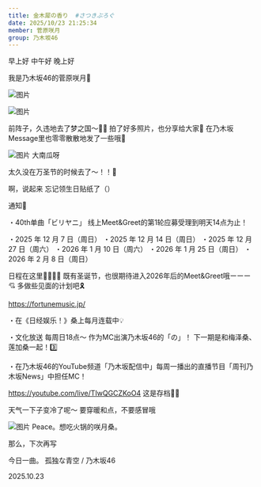 ```yaml
---
title: 金木犀の香り  #さつきぶろぐ
date: 2025/10/23 21:25:34
member: 菅原咲月
group: 乃木坂46
---
```


早上好
中午好
晚上好





我是乃木坂46的菅原咲月🌙














![图片](https://www.nogizaka46.com/files/46/diary/n46/MEMBER/moblog/202510/mobUkdFXM.jpg)

![图片](https://www.nogizaka46.com/files/46/diary/n46/MEMBER/moblog/202510/mobSUqBia.jpg)



前阵子，久违地去了梦之国〜🏰🤍
拍了好多照片，也分享给大家📸
在乃木坂Message里也零零散散地发了一些哦🌙






![图片](https://www.nogizaka46.com/files/46/diary/n46/MEMBER/moblog/202510/mobrOdND4.jpg)
大南瓜呀



太久没在万圣节的时候去了〜！！🎃

啊，说起来
忘记领生日贴纸了（）




















通知📢



・40th单曲「ビリヤニ」
线上Meet&Greet的第1轮应募受理到明天14点为止！


・2025
年
12
月
7
日（周日）
・2025
年
12
月
14
日（周日）
・2025
年
12
月
27
日（周六）
・2026
年
1
月
10
日（周六）
・2026
年
1
月
25
日（周日）
・2026
年
2
月
8
日（周日）


日程在这里💁🏻‍♀️✨
既有圣诞节，也很期待进入2026年后的Meet&Greet哦ーーー💘
多做些见面的计划吧🎗️

https://fortunemusic.jp/



・在《日经娱乐！》桑上每月连载中💡


・文化放送 每周日18点〜
作为MC出演乃木坂46的「の」！
下一期是和梅泽桑、莲加桑一起！3️⃣


・在乃木坂46的YouTube频道「乃木坂配信中」每周一播出的直播节目「周刊乃木坂News」中担任MC！

https://youtube.com/live/TIwQGCZKoO4
这是存档✌🏻












天气一下子变冷了呢〜
要穿暖和点，不要感冒哦





![图片](https://www.nogizaka46.com/files/46/diary/n46/MEMBER/moblog/202510/mobFwxxhE.jpg)
Peace。想吃火锅的咲月桑。













那么，下次再写











今日一曲。
孤独な青空 / 乃木坂46













2025.10.23